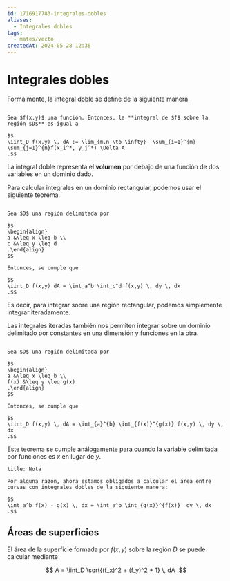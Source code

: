 ```yaml
---
id: 1716917783-integrales-dobles
aliases:
  - Integrales dobles
tags:
  - mates/vecto
createdAt: 2024-05-28 12:36
---
```


# Integrales dobles

Formalmente, la integral doble se define de la siguiente manera.

```ad-definition

Sea $f(x,y)$ una función. Entonces, la **integral de $f$ sobre la región $D$** es igual a

$$
\iint_D f(x,y) \, dA := \lim_{m,n \to \infty}  \sum_{i=1}^{m} \sum_{j=1}^{n}f(x_i^*, y_j^*) \Delta A
.$$

```

La integral doble representa el **volumen** por debajo de una función de dos variables en un dominio dado.

Para calcular integrales en un dominio rectangular, podemos usar el siguiente teorema.

```ad-theorem

Sea $D$ una región delimitada por

$$
\begin{align}
a &\leq x \leq b \\
c &\leq y \leq d
.\end{align}
$$

Entonces, se cumple que

$$
\iint_D f(x,y) dA = \int_a^b \int_c^d f(x,y) \, dy \, dx
.$$

```

Es decir, para integrar sobre una región rectangular, podemos simplemente integrar iteradamente.

Las integrales iteradas también nos permiten integrar sobre un dominio delimitado por constantes en una dimensión y funciones en la otra.

```ad-theorem

Sea $D$ una región delimitada por

$$
\begin{align}
a &\leq x \leq b \\
f(x) &\leq y \leq g(x)
.\end{align}
$$

Entonces, se cumple que

$$
\iint_D f(x,y) \, dA = \int_{a}^{b} \int_{f(x)}^{g(x)} f(x,y) \, dy \, dx
.$$

```

Este teorema se cumple análogamente para cuando la variable delimitada por funciones es $x$ en lugar de $y$.

```ad-note
title: Nota

Por alguna razón, ahora estamos obligados a calcular el área entre curvas con integrales dobles de la siguiente manera:

$$
\int_a^b f(x) - g(x) \, dx = \int_a^b \int_{g(x)}^{f(x)}  dy \, dx
.$$

```

## Áreas de superficies

El área de la superficie formada por $f(x,y)$ sobre la región $D$ se puede calcular mediante

$$
A = \iint_D \sqrt{(f_x)^2 + (f_y)^2 + 1} \, dA
.$$
